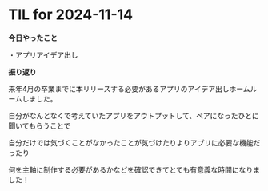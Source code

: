# TIL for 2024-11-14


**今日やったこと**

・アプリアイデア出し


**振り返り**

来年4月の卒業までに本リリースする必要があるアプリのアイデア出しホームルームしました。

自分がなんとなくで考えていたアプリをアウトプットして、ペアになったひとに聞いてもらうことで

自分だけでは気づくことがなかったことが気づけたりよりアプリに必要な機能だったり

何を主軸に制作する必要があるかなどを確認できてとても有意義な時間になりました！
